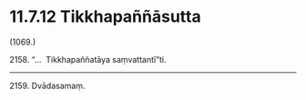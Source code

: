 # 11.7.12 Tikkhapaññāsutta

(1069.)

2158\. “…  Tikkhapaññatāya saṃvattantī”ti.

---

2159\. Dvādasamaṃ.
